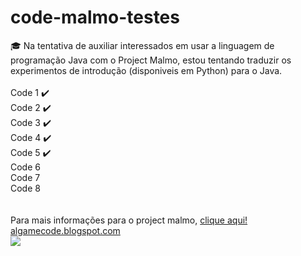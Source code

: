 # code-malmo-testes
:mortar_board: Na tentativa de auxiliar interessados em usar a linguagem de programação Java com o Project Malmo, estou tentando traduzir os experimentos de introdução (disponiveis em Python) para o Java.
<br><br>
Code 1 :heavy_check_mark:<br>
Code 2 :heavy_check_mark:<br>
Code 3 :heavy_check_mark:<br>
Code 4 :heavy_check_mark:<br>
Code 5 :heavy_check_mark:<br>
Code 6 <br>
Code 7 <br>
Code 8 <br>
<br><br>
Para mais informações para o project malmo, <a href="https://github.com/Microsoft/malmo"> clique aqui!</a><br>
<a href="http://algamecode.blogspot.com.br/"> algamecode.blogspot.com </a><br>
<a href="http://algamecode.blogspot.com"><img src="http://2.bp.blogspot.com/-Rcc_FFRL4bA/WIjkQ9G4piI/AAAAAAAACY4/jNV8o3no_YA1BL0ndWXYVQRyOWxDz11CwCK4B/s1220/cabecalhoalgc.png"/></a>
